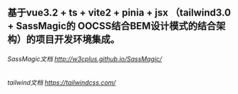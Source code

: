 ## 基于vue3.2 + ts + vite2 + pinia + jsx （tailwind3.0 + SassMagic的 OOCSS结合BEM设计模式的结合架构）的项目开发环境集成。

###### SassMagic文档 http://w3cplus.github.io/SassMagic/

###### tailwind文档  https://tailwindcss.com/